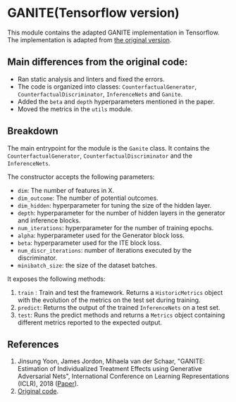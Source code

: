 # GANITE(Tensorflow version)

This module contains the adapted GANITE implementation in Tensorflow.
The implementation is adapted from [the original version](https://bitbucket.org/mvdschaar/mlforhealthlabpub/src/master/alg/ganite/).

## Main differences from the original code:
 - Ran static analysis and linters and fixed the errors.
 - The code is organized into classes: `CounterfactualGenerator`, `CounterfactualDiscriminator`, `InferenceNets` and `Ganite`.
 - Added the `beta` and `depth` hyperparameters mentioned in the paper.
 - Moved the metrics in the `utils` module.

## Breakdown
The main entrypoint for the module is the `Ganite` class.
It contains the `CounterfactualGenerator`, `CounterfactualDiscriminator` and the `InferenceNets`.

The constructor accepts the following parameters:

 - `dim`: The number of features in X.
 - `dim_outcome`: The number of potential outcomes.
 - `dim_hidden`: hyperparameter for tuning the size of the hidden layer.
 - `depth`: hyperparameter for the number of hidden layers in the generator and inference blocks.
 - `num_iterations`: hyperparameter for the number of training epochs.
 - `alpha`: hyperparameter used for the Generator block loss.
 - `beta`: hyperparameter used for the ITE block loss.
 - `num_discr_iterations`: number of iterations executed by the discriminator.
 - `minibatch_size`: the size of the dataset batches.


It exposes the following methods:

 1. `train` : Train and test the framework. Returns a `HistoricMetrics` object with the evolution of the metrics on the test set during training.
 2. `predict`: Returns the output of the trained `InferenceNets` on a test set.
 3. `test`: Runs the predict methods and returns a `Metrics` object containing different metrics reported to the expected output.

## References

1. Jinsung Yoon, James Jordon, Mihaela van der Schaar, "GANITE: Estimation of Individualized Treatment Effects using Generative Adversarial Nets", International Conference on Learning Representations (ICLR), 2018 ([Paper](https://openreview.net/forum?id=ByKWUeWA-)).
2. [Original code](https://bitbucket.org/mvdschaar/mlforhealthlabpub/src/master/alg/ganite/).